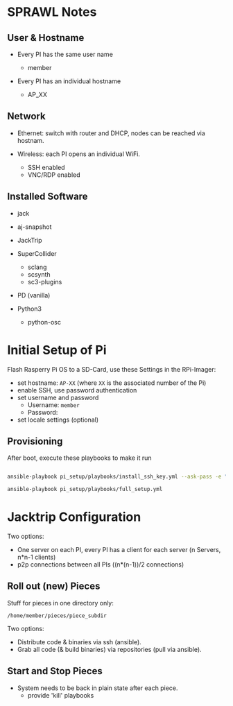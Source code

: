 # SPRAWL Notes

## User & Hostname

- Every PI has the same user name

  - member

- Every PI has an individual hostname
  - AP_XX

## Network

- Ethernet: switch with router and DHCP, nodes can be reached via hostnam.

- Wireless: each PI opens an individual WiFi.
  - SSH enabled
  - VNC/RDP enabled

## Installed Software

- jack
- aj-snapshot

- JackTrip

- SuperCollider

  - sclang
  - scsynth
  - sc3-plugins

- PD (vanilla)

- Python3
  - python-osc

# Initial Setup of Pi

Flash Rasperry Pi OS to a SD-Card, use these Settings in the RPi-Imager:

- set hostname: `AP-XX` (where `XX` is the associated number of the Pi)
- enable SSH, use password authentication
- set username and password
  - Username: `member`
  - Password:
- set locale settings (optional)

## Provisioning

After boot, execute these playbooks to make it run

```bash

ansible-playbook pi_setup/playbooks/install_ssh_key.yml --ask-pass -e "key=path/to/public/key"

ansible-playbook pi_setup/playbooks/full_setup.yml
```

# Jacktrip Configuration

Two options:

- One server on each PI, every PI has a client for each server (n Servers, n\*n-1 clients)
- p2p connections between all PIs ((n\*(n-1))/2 connections)

## Roll out (new) Pieces

Stuff for pieces in one directory only:

    /home/member/pieces/piece_subdir

Two options:

- Distribute code & binaries via ssh (ansible).
- Grab all code (& build binaries) via repositories (pull via ansible).

## Start and Stop Pieces

- System needs to be back in plain state after each piece.
  - provide 'kill' playbooks
